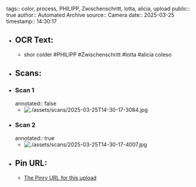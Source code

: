 tags:: color, process, PHILIPP, Zwischenschritt, lotta, alicia, upload
public:: true
author:: Automated Archive
source:: Camera
date:: 2025-03-25
timestamp:: 14:30:17

- ## OCR Text:
	- shor colder
	  #PHILIPP
	  #Zwischenschritt
	  #lotta
	  #alicia
	  coleso
- ## Scans:
- ### Scan 1
  annotated:: false
	- ![./assets/scans/2025-03-25T14-30-17-3084.jpg](./assets/scans/2025-03-25T14-30-17-3084.jpg)
- ### Scan 2
  annotated:: true
	- ![./assets/scans/2025-03-25T14-30-17-4007.jpg](./assets/scans/2025-03-25T14-30-17-4007.jpg)
- ## Pin URL:
	- [The Pinry URL for this upload](https://pinry.petau.net/pins/288/)
